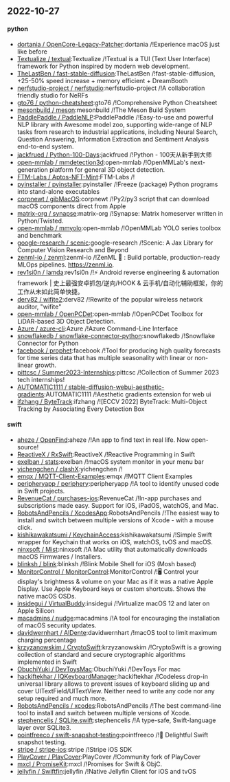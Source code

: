 ## 2022-10-27

#### python
* [dortania / OpenCore-Legacy-Patcher](https://github.com/dortania/OpenCore-Legacy-Patcher):dortania /!Experience macOS just like before
* [Textualize / textual](https://github.com/Textualize/textual):Textualize /!Textual is a TUI (Text User Interface) framework for Python inspired by modern web development.
* [TheLastBen / fast-stable-diffusion](https://github.com/TheLastBen/fast-stable-diffusion):TheLastBen /!fast-stable-diffusion, +25-50% speed increase + memory efficient + DreamBooth
* [nerfstudio-project / nerfstudio](https://github.com/nerfstudio-project/nerfstudio):nerfstudio-project /!A collaboration friendly studio for NeRFs
* [gto76 / python-cheatsheet](https://github.com/gto76/python-cheatsheet):gto76 /!Comprehensive Python Cheatsheet
* [mesonbuild / meson](https://github.com/mesonbuild/meson):mesonbuild /!The Meson Build System
* [PaddlePaddle / PaddleNLP](https://github.com/PaddlePaddle/PaddleNLP):PaddlePaddle /!Easy-to-use and powerful NLP library with Awesome model zoo, supporting wide-range of NLP tasks from research to industrial applications, including Neural Search, Question Answering, Information Extraction and Sentiment Analysis end-to-end system.
* [jackfrued / Python-100-Days](https://github.com/jackfrued/Python-100-Days):jackfrued /!Python - 100天从新手到大师
* [open-mmlab / mmdetection3d](https://github.com/open-mmlab/mmdetection3d):open-mmlab /!OpenMMLab's next-generation platform for general 3D object detection.
* [FTM-Labs / Aptos-NFT-Mint](https://github.com/FTM-Labs/Aptos-NFT-Mint):FTM-Labs /!
* [pyinstaller / pyinstaller](https://github.com/pyinstaller/pyinstaller):pyinstaller /!Freeze (package) Python programs into stand-alone executables
* [corpnewt / gibMacOS](https://github.com/corpnewt/gibMacOS):corpnewt /!Py2/py3 script that can download macOS components direct from Apple
* [matrix-org / synapse](https://github.com/matrix-org/synapse):matrix-org /!Synapse: Matrix homeserver written in Python/Twisted.
* [open-mmlab / mmyolo](https://github.com/open-mmlab/mmyolo):open-mmlab /!OpenMMLab YOLO series toolbox and benchmark
* [google-research / scenic](https://github.com/google-research/scenic):google-research /!Scenic: A Jax Library for Computer Vision Research and Beyond
* [zenml-io / zenml](https://github.com/zenml-io/zenml):zenml-io /!ZenML
🙏
: Build portable, production-ready MLOps pipelines. https://zenml.io.
* [rev1si0n / lamda](https://github.com/rev1si0n/lamda):rev1si0n /!⚡️
Android reverse engineering & automation framework | 史上最强安卓抓包/逆向/HOOK & 云手机/自动化辅助框架，你的工作从未如此简单快捷。
* [derv82 / wifite2](https://github.com/derv82/wifite2):derv82 /!Rewrite of the popular wireless network auditor, "wifite"
* [open-mmlab / OpenPCDet](https://github.com/open-mmlab/OpenPCDet):open-mmlab /!OpenPCDet Toolbox for LiDAR-based 3D Object Detection.
* [Azure / azure-cli](https://github.com/Azure/azure-cli):Azure /!Azure Command-Line Interface
* [snowflakedb / snowflake-connector-python](https://github.com/snowflakedb/snowflake-connector-python):snowflakedb /!Snowflake Connector for Python
* [facebook / prophet](https://github.com/facebook/prophet):facebook /!Tool for producing high quality forecasts for time series data that has multiple seasonality with linear or non-linear growth.
* [pittcsc / Summer2023-Internships](https://github.com/pittcsc/Summer2023-Internships):pittcsc /!Collection of Summer 2023 tech internships!
* [AUTOMATIC1111 / stable-diffusion-webui-aesthetic-gradients](https://github.com/AUTOMATIC1111/stable-diffusion-webui-aesthetic-gradients):AUTOMATIC1111 /!Aesthetic gradients extension for web ui
* [ifzhang / ByteTrack](https://github.com/ifzhang/ByteTrack):ifzhang /![ECCV 2022] ByteTrack: Multi-Object Tracking by Associating Every Detection Box

#### swift
* [aheze / OpenFind](https://github.com/aheze/OpenFind):aheze /!An app to find text in real life. Now open-source!
* [ReactiveX / RxSwift](https://github.com/ReactiveX/RxSwift):ReactiveX /!Reactive Programming in Swift
* [exelban / stats](https://github.com/exelban/stats):exelban /!macOS system monitor in your menu bar
* [yichengchen / clashX](https://github.com/yichengchen/clashX):yichengchen /!
* [emqx / MQTT-Client-Examples](https://github.com/emqx/MQTT-Client-Examples):emqx /!MQTT Client Examples
* [peripheryapp / periphery](https://github.com/peripheryapp/periphery):peripheryapp /!A tool to identify unused code in Swift projects.
* [RevenueCat / purchases-ios](https://github.com/RevenueCat/purchases-ios):RevenueCat /!In-app purchases and subscriptions made easy. Support for iOS, iPadOS, watchOS, and Mac.
* [RobotsAndPencils / XcodesApp](https://github.com/RobotsAndPencils/XcodesApp):RobotsAndPencils /!The easiest way to install and switch between multiple versions of Xcode - with a mouse click.
* [kishikawakatsumi / KeychainAccess](https://github.com/kishikawakatsumi/KeychainAccess):kishikawakatsumi /!Simple Swift wrapper for Keychain that works on iOS, watchOS, tvOS and macOS.
* [ninxsoft / Mist](https://github.com/ninxsoft/Mist):ninxsoft /!A Mac utility that automatically downloads macOS Firmwares / Installers.
* [blinksh / blink](https://github.com/blinksh/blink):blinksh /!Blink Mobile Shell for iOS (Mosh based)
* [MonitorControl / MonitorControl](https://github.com/MonitorControl/MonitorControl):MonitorControl /!🖥
Control your display's brightness & volume on your Mac as if it was a native Apple Display. Use Apple Keyboard keys or custom shortcuts. Shows the native macOS OSDs.
* [insidegui / VirtualBuddy](https://github.com/insidegui/VirtualBuddy):insidegui /!Virtualize macOS 12 and later on Apple Silicon
* [macadmins / nudge](https://github.com/macadmins/nudge):macadmins /!A tool for encouraging the installation of macOS security updates.
* [davidwernhart / AlDente](https://github.com/davidwernhart/AlDente):davidwernhart /!macOS tool to limit maximum charging percentage
* [krzyzanowskim / CryptoSwift](https://github.com/krzyzanowskim/CryptoSwift):krzyzanowskim /!CryptoSwift is a growing collection of standard and secure cryptographic algorithms implemented in Swift
* [ObuchiYuki / DevToysMac](https://github.com/ObuchiYuki/DevToysMac):ObuchiYuki /!DevToys For mac
* [hackiftekhar / IQKeyboardManager](https://github.com/hackiftekhar/IQKeyboardManager):hackiftekhar /!Codeless drop-in universal library allows to prevent issues of keyboard sliding up and cover UITextField/UITextView. Neither need to write any code nor any setup required and much more.
* [RobotsAndPencils / xcodes](https://github.com/RobotsAndPencils/xcodes):RobotsAndPencils /!The best command-line tool to install and switch between multiple versions of Xcode.
* [stephencelis / SQLite.swift](https://github.com/stephencelis/SQLite.swift):stephencelis /!A type-safe, Swift-language layer over SQLite3.
* [pointfreeco / swift-snapshot-testing](https://github.com/pointfreeco/swift-snapshot-testing):pointfreeco /!📸
Delightful Swift snapshot testing.
* [stripe / stripe-ios](https://github.com/stripe/stripe-ios):stripe /!Stripe iOS SDK
* [PlayCover / PlayCover](https://github.com/PlayCover/PlayCover):PlayCover /!Community fork of PlayCover
* [mxcl / PromiseKit](https://github.com/mxcl/PromiseKit):mxcl /!Promises for Swift & ObjC.
* [jellyfin / Swiftfin](https://github.com/jellyfin/Swiftfin):jellyfin /!Native Jellyfin Client for iOS and tvOS

